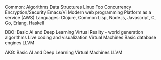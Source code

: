 Common:
Algorithms
Data Structures
Linux Foo
Concurrency
Encryption/Security
Emacs/Vi
Modern web programming
Platform as a service (AWS)
Languages: Clojure, Common Lisp, Node.js, Javascript, C, Go, Erlang, Haskell

DBO:
Basic AI and Deep Learning
Virtual Reality - world generation algorithms
Live coding and visualization
Virtual Machines
Basic database engines
LLVM

AKG:
Basic AI and Deep Learning
Virtual Machines
LLVM
